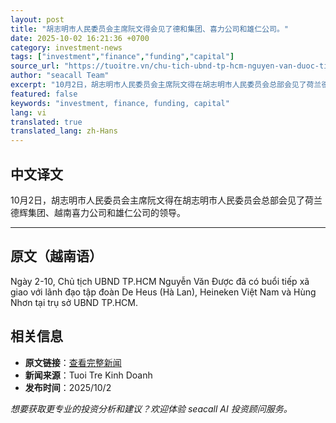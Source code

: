 ```yaml
---
layout: post
title: "胡志明市人民委员会主席阮文得会见了德和集团、喜力公司和雄仁公司。"
date: 2025-10-02 16:21:36 +0700
category: investment-news
tags: ["investment","finance","funding","capital"]
source_url: "https://tuoitre.vn/chu-tich-ubnd-tp-hcm-nguyen-van-duoc-tiep-tap-doan-de-heus-heineken-hung-nhon-20251002145712644.htm"
author: "seacall Team"
excerpt: "10月2日，胡志明市人民委员会主席阮文得在胡志明市人民委员会总部会见了荷兰德辉集团、越南喜力公司和雄仁公司的领导。..."
featured: false
keywords: "investment, finance, funding, capital"
lang: vi
translated: true
translated_lang: zh-Hans
---
```


## 中文译文

10月2日，胡志明市人民委员会主席阮文得在胡志明市人民委员会总部会见了荷兰德辉集团、越南喜力公司和雄仁公司的领导。

---

## 原文（越南语）

Ngày 2-10, Chủ tịch UBND TP.HCM Nguyễn Văn Được đã có buổi tiếp xã giao với lãnh đạo tập đoàn De Heus (Hà Lan), Heineken Việt Nam và Hùng Nhơn tại trụ sở UBND TP.HCM.

## 相关信息

- **原文链接**：[查看完整新闻](https://tuoitre.vn/chu-tich-ubnd-tp-hcm-nguyen-van-duoc-tiep-tap-doan-de-heus-heineken-hung-nhon-20251002145712644.htm)
- **新闻来源**：Tuoi Tre Kinh Doanh
- **发布时间**：2025/10/2

*想要获取更专业的投资分析和建议？欢迎体验 seacall AI 投资顾问服务。*